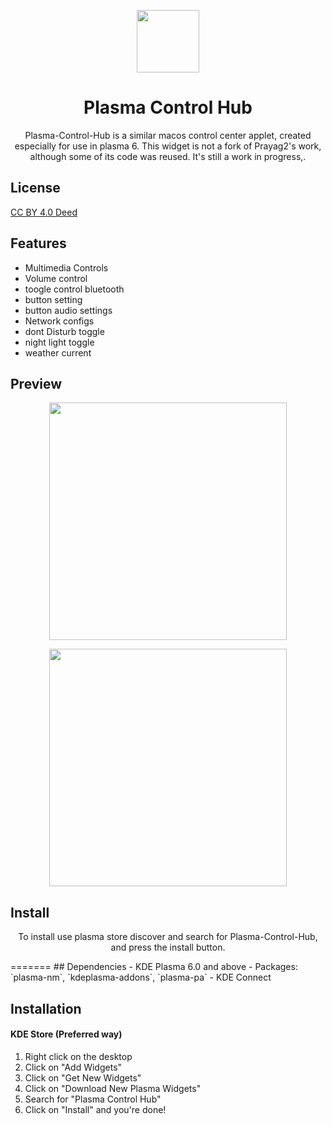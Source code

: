 
<p align="center">
  <img src="https://raw.githubusercontent.com/zayronxio/Plasma-Control-Hub/main/img/logo.png" width=100/>
  <h1 align="center">Plasma Control Hub</h1>
  <p align="center">Plasma-Control-Hub is a similar macos control center applet, created especially for use in plasma 6. This widget is not a fork of Prayag2's work, although some of its code was reused. It's still a work in progress,.</center>
</p>



## License

[ CC BY 4.0 Deed ](https://creativecommons.org/licenses/by/4.0/deed.es)


## Features

- Multimedia Controls
- Volume control
- toogle control bluetooth
- button setting
- button audio settings
- Network configs
- dont Disturb toggle
- night light toggle
- weather current


## Preview

<p align="center">
  <img src="https://raw.githubusercontent.com/zayronxio/Plasma-Control-Hub/main/img/preview.jpg" width=380/>
  </p>
  <p align="center">
  <img src="https://raw.githubusercontent.com/zayronxio/Plasma-Control-Hub/main/img/tres.jpg" width=380/>
  </p>

## Install

<p align="center">To install use plasma store discover and search for Plasma-Control-Hub, and press the install button.</p>
=======
## Dependencies
- KDE Plasma 6.0 and above
- Packages: `plasma-nm`, `kdeplasma-addons`, `plasma-pa`
- KDE Connect

## Installation
#### KDE Store (Preferred way)
1. Right click on the desktop
2. Click on "Add Widgets"
3. Click on "Get New Widgets"
4. Click on "Download New Plasma Widgets"
5. Search for "Plasma Control Hub"
6. Click on "Install" and you're done!

